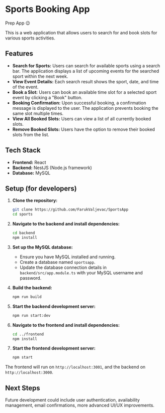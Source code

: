 # Sports Booking App

Prep App 😉

This is a web application that allows users to search for and book slots for various sports activities.

## Features

- **Search for Sports:** Users can search for available sports using a search bar. The application displays a list of upcoming events for the searched sport within the next week.
- **View Event Details:** Each search result shows the sport, date, and time of the event.
- **Book a Slot:** Users can book an available time slot for a selected sport event by clicking a "Book" button.
- **Booking Confirmation:** Upon successful booking, a confirmation message is displayed to the user. The application prevents booking the same slot multiple times.
- **View All Booked Slots:** Users can view a list of all currently booked slots.
- **Remove Booked Slots:** Users have the option to remove their booked slots from the list.

## Tech Stack

- **Frontend:** React
- **Backend:** NestJS (Node.js framework)
- **Database:** MySQL

## Setup (for developers)

1.  **Clone the repository:**

    ```bash
    git clone https://github.com/FarukValjevac/SportsApp
    cd sports
    ```

2.  **Navigate to the backend and install dependencies:**

    ```bash
    cd backend
    npm install
    ```

3.  **Set up the MySQL database:**

    - Ensure you have MySQL installed and running.
    - Create a database named `sportsapp`.
    - Update the database connection details in `backend/src/app.module.ts` with your MySQL username and password.

4.  **Build the backend:**

    ```bash
    npm run build
    ```

5.  **Start the backend development server:**

    ```bash
    npm run start:dev
    ```

6.  **Navigate to the frontend and install dependencies:**

    ```bash
    cd ../frontend
    npm install
    ```

7.  **Start the frontend development server:**
    ```bash
    npm start
    ```

The frontend will run on `http://localhost:3001`, and the backend on `http://localhost:3000`.

## Next Steps

Future development could include user authentication, availability management, email confirmations, more advanced UI/UX improvements.
